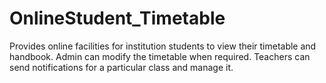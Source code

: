 # OnlineStudent_Timetable
Provides online facilities for institution students to view their timetable and handbook.
Admin can modify the timetable when required.
Teachers can send notifications for a particular class and manage it.
